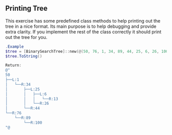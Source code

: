 ## Printing Tree
This exercise has some predefined class methods to help printing out the tree in a nice format.
Its main purpose is to help debugging and provide extra clarity.
If you implement the rest of the class correctly it should print out the tree for you.

```powershell
.Example
$tree = [BinarySearchTree]::new(@(50, 76, 1, 34, 89, 44, 25, 6, 26, 100, 13))
$tree.ToString()

Return:
@"
50
├──L:1
│   └──R:34
│       ├──L:25
│       │   ├──L:6
│       │   │   └──R:13    
│       │   └──R:26        
│       └──R:44
└──R:76
    └──R:89
        └──R:100
"@
```
